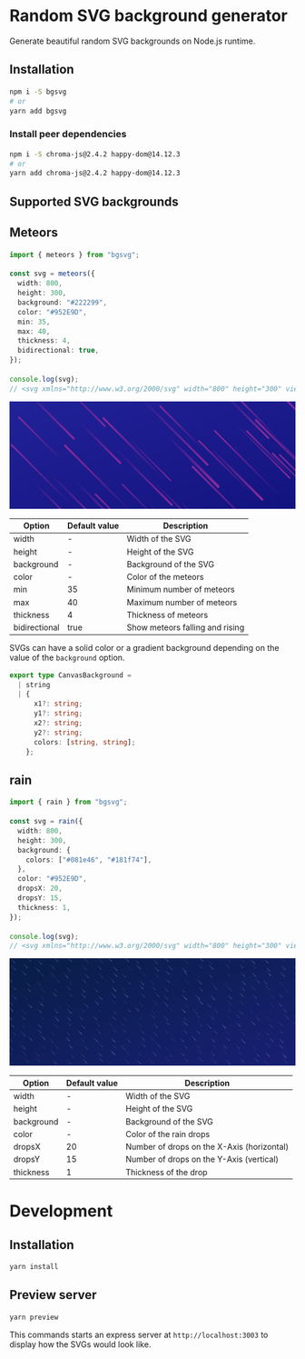 # Random SVG background generator

Generate beautiful random SVG backgrounds on Node.js runtime.

## Installation

```bash
npm i -S bgsvg
# or
yarn add bgsvg
```

### Install peer dependencies

```bash
npm i -S chroma-js@2.4.2 happy-dom@14.12.3
# or
yarn add chroma-js@2.4.2 happy-dom@14.12.3
```

## Supported SVG backgrounds

## Meteors

```ts
import { meteors } from "bgsvg";

const svg = meteors({
  width: 800,
  height: 300,
  background: "#222299",
  color: "#952E9D",
  min: 35,
  max: 40,
  thickness: 4,
  bidirectional: true,
});

console.log(svg);
// <svg xmlns="http://www.w3.org/2000/svg" width="800" height="300" viewBox="0 0 800 300"...
```

<img src="./assets/meteors.svg" style="max-width: 100%">

| Option        | Default value | Description                     |
| ------------- | ------------- | ------------------------------- |
| width         | -             | Width of the SVG                |
| height        | -             | Height of the SVG               |
| background    | -             | Background of the SVG           |
| color         | -             | Color of the meteors            |
| min           | 35            | Minimum number of meteors       |
| max           | 40            | Maximum number of meteors       |
| thickness     | 4             | Thickness of meteors            |
| bidirectional | true          | Show meteors falling and rising |

SVGs can have a solid color or a gradient background depending on the value of the `background` option.

```typescript
export type CanvasBackground =
  | string
  | {
      x1?: string;
      y1?: string;
      x2?: string;
      y2?: string;
      colors: [string, string];
    };
```

## rain

```ts
import { rain } from "bgsvg";

const svg = rain({
  width: 800,
  height: 300,
  background: {
    colors: ["#081e46", "#181f74"],
  },
  color: "#952E9D",
  dropsX: 20,
  dropsY: 15,
  thickness: 1,
});

console.log(svg);
// <svg xmlns="http://www.w3.org/2000/svg" width="800" height="300" viewBox="0 0 800 300"...
```

<img src="./assets/rain.svg" style="max-width: 100%">

| Option     | Default value | Description                                |
| ---------- | ------------- | ------------------------------------------ |
| width      | -             | Width of the SVG                           |
| height     | -             | Height of the SVG                          |
| background | -             | Background of the SVG                      |
| color      | -             | Color of the rain drops                    |
| dropsX     | 20            | Number of drops on the X-Axis (horizontal) |
| dropsY     | 15            | Number of drops on the Y-Axis (vertical)   |
| thickness  | 1             | Thickness of the drop                      |

# Development

## Installation

```bash
yarn install
```

## Preview server

```bash
yarn preview
```

This commands starts an express server at `http://localhost:3003` to display how the SVGs would look like.
